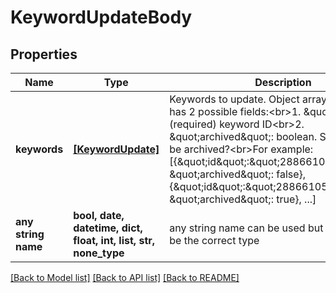 # KeywordUpdateBody


## Properties
Name | Type | Description | Notes
------------ | ------------- | ------------- | -------------
**keywords** | [**[KeywordUpdate]**](KeywordUpdate.md) | Keywords to update. Object array. Each object has 2 possible fields:&lt;br&gt;1. \&quot;id\&quot;: (required) keyword ID&lt;br&gt;2. \&quot;archived\&quot;: boolean. Should keyword be archived?&lt;br&gt;For example: [{\&quot;id\&quot;:\&quot;2886610576653\&quot;, \&quot;archived\&quot;: false}, {\&quot;id\&quot;:\&quot;2886610576654\&quot;,  \&quot;archived\&quot;: true}, ...] | 
**any string name** | **bool, date, datetime, dict, float, int, list, str, none_type** | any string name can be used but the value must be the correct type | [optional]

[[Back to Model list]](../README.md#documentation-for-models) [[Back to API list]](../README.md#documentation-for-api-endpoints) [[Back to README]](../README.md)


